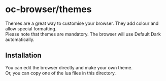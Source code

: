 # oc-browser/themes
Themes are a great way to customise your browser. They add colour and allow special formatting.<br>
Please note that themes are mandatory. The browser will use Default Dark automatically.

## Installation
You can edit the browser directly and make your own theme.<br>
Or, you can copy one of the lua files in this directory.